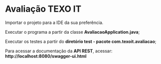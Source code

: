 # Avaliação TEXO IT

Importar o projeto para a IDE da sua preferência. 

Executar o programa a partir da classe <b>AvaliacaoApplication.java</b>;

Executar os testes a partir do <b>diretório test - pacote com.texoit.avaliacao</b>;

Para acessar a documentação da <b>API REST</b>, acessar: <b>http://localhost:8080/swagger-ui.html </b>